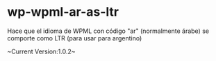 # wp-wpml-ar-as-ltr
Hace que el idioma de WPML con código "ar" (normalmente árabe) se comporte como LTR (para usar para argentino)

~Current Version:1.0.2~